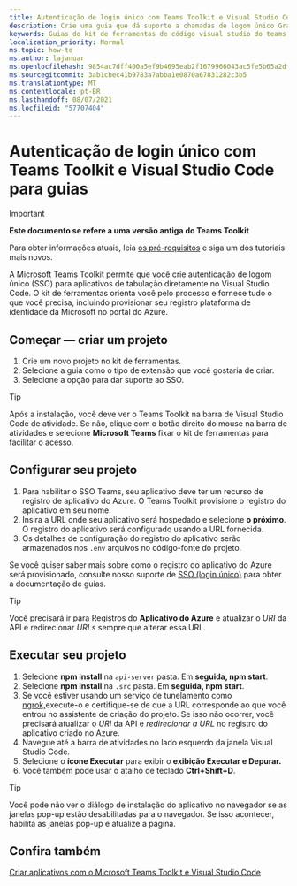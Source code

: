 ```yaml
---
title: Autenticação de login único com Teams Toolkit e Visual Studio Code para guias
description: Crie uma guia que dá suporte a chamadas de logom único Graph Microsoft diretamente no Visual Studio Code com o Microsoft Teams Toolkit
keywords: Guias do kit de ferramentas de código visual studio do teams sso graph authentication Azure identity platform
localization_priority: Normal
ms.topic: how-to
ms.author: lajanuar
ms.openlocfilehash: 9854ac7dff400a5ef9b4695eab2f1679966043ac5fe5b65a2df5d4c5c7c6da8b
ms.sourcegitcommit: 3ab1cbec41b9783a7abba1e0870a67831282c3b5
ms.translationtype: MT
ms.contentlocale: pt-BR
ms.lasthandoff: 08/07/2021
ms.locfileid: "57707404"
---
```

# <a name="single-sign-on-authentication-with-teams-toolkit-and-visual-studio-code-for-tabs"></a>Autenticação de login único com Teams Toolkit e Visual Studio Code para guias

> [!IMPORTANT]
> **Este documento se refere a uma versão antiga do Teams Toolkit**
>
> Para obter informações atuais, leia [os pré-requisitos](../get-started/prerequisites.md) e siga um dos tutoriais mais novos.

A Microsoft Teams Toolkit permite que você crie autenticação de logom único (SSO) para aplicativos de tabulação diretamente no Visual Studio Code. O kit de ferramentas orienta você pelo processo e fornece tudo o que você precisa, incluindo provisionar seu registro plataforma de identidade da Microsoft no portal do Azure.

## <a name="get-started--create-a-project"></a>Começar — criar um projeto

1. Crie um novo projeto no kit de ferramentas.
1. Selecione a guia como o tipo de extensão que você gostaria de criar.
1. Selecione a opção para dar suporte ao SSO.

> [!TIP]
> Após a instalação, você deve ver o Teams Toolkit na barra de Visual Studio Code de atividade. Se não, clique com o botão direito do mouse na barra de atividades e selecione **Microsoft Teams** fixar o kit de ferramentas para facilitar o acesso.

## <a name="configure-your-project"></a>Configurar seu projeto

1. Para habilitar o SSO Teams, seu aplicativo deve ter um recurso de registro de aplicativo do Azure. O Teams Toolkit provisione o registro do aplicativo em seu nome.
1. Insira a URL onde seu aplicativo será hospedado e selecione **o próximo**. O registro do aplicativo será configurado usando a URL fornecida.
1. Os detalhes de configuração do registro do aplicativo serão armazenados nos `.env` arquivos no código-fonte do projeto.

Se você quiser saber mais sobre como o registro do aplicativo  do Azure será provisionado, consulte nosso suporte de [SSO (login único)](../tabs/how-to/authentication/auth-aad-sso.md) para obter a documentação de guias.

> [!TIP]
> Você precisará ir para Registros do **Aplicativo do Azure** e atualizar o *URI* da API e redirecionar *URLs* sempre que alterar essa URL.

## <a name="run-your-project"></a>Executar seu projeto

1. Selecione **npm install** na `api-server` pasta. Em **seguida, npm start**.
1. Selecione **npm install** na `.src` pasta. Em **seguida, npm start**.
1. Se você estiver usando um serviço de tunelamento como [ngrok,](https://ngrok.com/)execute-o e certifique-se de que a URL corresponde ao que você entrou no assistente de criação do projeto. Se isso não ocorrer, você precisará atualizar o _URI_ da API e _redirecionar a URL_ no registro do aplicativo criado no Azure.
1. Navegue até a barra de atividades no lado esquerdo da janela Visual Studio Code.
1. Selecione o **ícone Executar** para exibir o **exibição Executar e Depurar.**
1. Você também pode usar o atalho de teclado **Ctrl+Shift+D**.

> [!TIP]
> Você pode não ver o diálogo de instalação do aplicativo no navegador se as janelas pop-up estão desabilitadas para o navegador. Se isso acontecer, habilita as janelas pop-up e atualize a página.

## <a name="see-also"></a>Confira também

[Criar aplicativos com o Microsoft Teams Toolkit e Visual Studio Code](visual-studio-code-overview.md)
